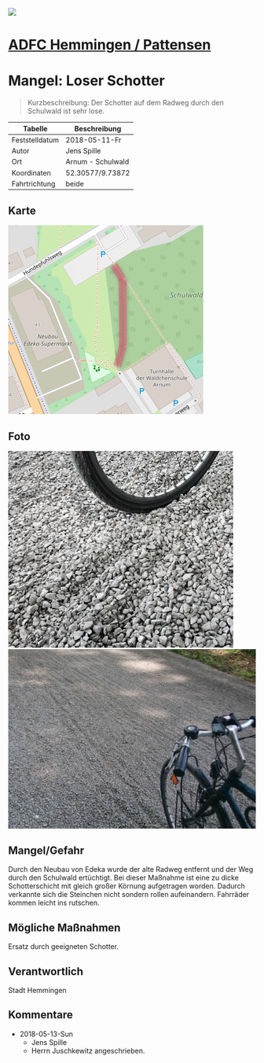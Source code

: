 [![](http://adfc-hemmingen-pattensen.github.io/banner.jpg)](http://www.adfc-hannover.de/)

# [ADFC Hemmingen / Pattensen](http://adfc-hemmingen-pattensen.github.io/)

# Mangel: Loser Schotter

> Kurzbeschreibung: Der Schotter auf dem Radweg durch den Schulwald ist sehr lose.

Tabelle        | Beschreibung
-------------- | -----------------
Feststelldatum | 2018-05-11-Fr
Autor          | Jens Spille
Ort            | Arnum - Schulwald
Koordinaten    | 52.30577/9.73872
Fahrtrichtung  | beide

## Karte
![](Karte.png)

## Foto
![](Bild1.png)
![](Bild2.png)

## Mangel/Gefahr
Durch den Neubau von Edeka wurde der alte Radweg entfernt und der Weg durch den Schulwald ertüchtigt.
Bei dieser Maßnahme ist eine zu dicke Schotterschicht mit gleich großer Körnung aufgetragen worden. Dadurch verkannte sich die Steinchen nicht sondern rollen aufeinandern. Fahrräder kommen leicht ins rutschen.

## Mögliche Maßnahmen
Ersatz durch geeigneten Schotter.

## Verantwortlich
Stadt Hemmingen

## Kommentare

- 2018-05-13-Sun
  - Jens Spille
  - Herrn Juschkewitz angeschrieben.
